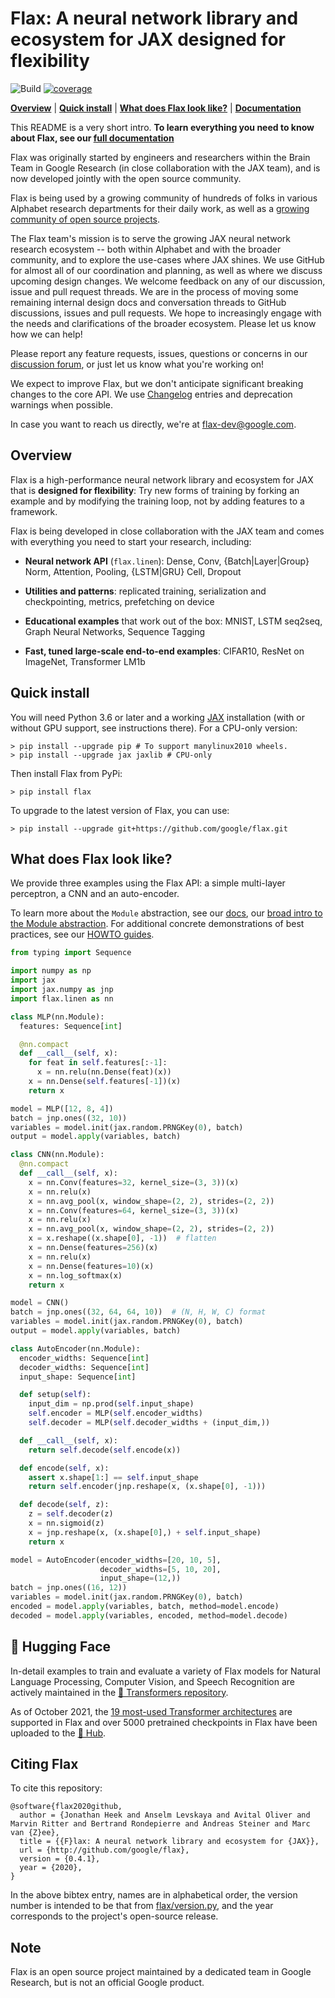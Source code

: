 # Flax: A neural network library and ecosystem for JAX designed for flexibility

![Build](https://github.com/google/flax/workflows/Build/badge.svg?branch=main) [![coverage](https://badgen.net/codecov/c/github/google/flax)](https://codecov.io/github/google/flax)


[**Overview**](#overview)
| [**Quick install**](#quick-install)
| [**What does Flax look like?**](#what-does-flax-look-like)
| [**Documentation**](https://flax.readthedocs.io/)

This README is a very short intro. **To learn everything you need to know about Flax, see our [full documentation](https://flax.readthedocs.io/)**

Flax was originally started by engineers and researchers within the Brain Team in Google Research (in close collaboration with the JAX team), and is now developed jointly with the open source community.

Flax is being used by a growing
community of hundreds of folks in various Alphabet research departments
for their daily work, as well as a [growing community
of open source
projects](https://github.com/google/flax/network/dependents?dependent_type=REPOSITORY).

The Flax team's mission is to serve the growing JAX neural network
research ecosystem -- both within Alphabet and with the broader community,
and to explore the use-cases where JAX shines. We use GitHub for almost
all of our coordination and planning, as well as where we discuss
upcoming design changes. We welcome feedback on any of our discussion,
issue and pull request threads. We are in the process of moving some
remaining internal design docs and conversation threads to GitHub
discussions, issues and pull requests. We hope to increasingly engage
with the needs and clarifications of the broader ecosystem. Please let
us know how we can help!

Please report any feature requests,
issues, questions or concerns in our [discussion
forum](https://github.com/google/flax/discussions), or just let us
know what you're working on!

We expect to improve Flax, but we don't anticipate significant
breaking changes to the core API. We use [Changelog](https://github.com/google/flax/tree/main/CHANGELOG.md)
entries and deprecation warnings when possible.

In case you want to reach us directly, we're at flax-dev@google.com.

## Overview

Flax is a high-performance neural network library and ecosystem for
JAX that is **designed for flexibility**:
Try new forms of training by forking an example and by modifying the training
loop, not by adding features to a framework.

Flax is being developed in close collaboration with the JAX team and
comes with everything you need to start your research, including:

* **Neural network API** (`flax.linen`): Dense, Conv, {Batch|Layer|Group} Norm, Attention, Pooling, {LSTM|GRU} Cell, Dropout

* **Utilities and patterns**: replicated training, serialization and checkpointing, metrics, prefetching on device

* **Educational examples** that work out of the box: MNIST, LSTM seq2seq, Graph Neural Networks, Sequence Tagging

* **Fast, tuned large-scale end-to-end examples**: CIFAR10, ResNet on ImageNet, Transformer LM1b

## Quick install

You will need Python 3.6 or later and a working [JAX](https://github.com/google/jax/blob/main/README.md)
installation (with or without GPU support, see instructions there). For a
CPU-only version:

```
> pip install --upgrade pip # To support manylinux2010 wheels.
> pip install --upgrade jax jaxlib # CPU-only
```

Then install Flax from PyPi:

```
> pip install flax
```

To upgrade to the latest version of Flax, you can use:

```
> pip install --upgrade git+https://github.com/google/flax.git
```

## What does Flax look like?

We provide three examples using the Flax API: a simple multi-layer perceptron, a CNN and an auto-encoder. 

To learn more about the `Module` abstraction, see our [docs](https://flax.readthedocs.io/), our [broad intro to the Module abstraction](https://github.com/google/flax/blob/main/docs/notebooks/linen_intro.ipynb). For additional concrete demonstrations of best practices, see our
[HOWTO guides](https://flax.readthedocs.io/en/latest/howtos.html).

```py
from typing import Sequence

import numpy as np
import jax
import jax.numpy as jnp
import flax.linen as nn

class MLP(nn.Module):
  features: Sequence[int]

  @nn.compact
  def __call__(self, x):
    for feat in self.features[:-1]:
      x = nn.relu(nn.Dense(feat)(x))
    x = nn.Dense(self.features[-1])(x)
    return x

model = MLP([12, 8, 4])
batch = jnp.ones((32, 10))
variables = model.init(jax.random.PRNGKey(0), batch)
output = model.apply(variables, batch)
```

```py
class CNN(nn.Module):
  @nn.compact
  def __call__(self, x):
    x = nn.Conv(features=32, kernel_size=(3, 3))(x)
    x = nn.relu(x)
    x = nn.avg_pool(x, window_shape=(2, 2), strides=(2, 2))
    x = nn.Conv(features=64, kernel_size=(3, 3))(x)
    x = nn.relu(x)
    x = nn.avg_pool(x, window_shape=(2, 2), strides=(2, 2))
    x = x.reshape((x.shape[0], -1))  # flatten
    x = nn.Dense(features=256)(x)
    x = nn.relu(x)
    x = nn.Dense(features=10)(x)
    x = nn.log_softmax(x)
    return x

model = CNN()
batch = jnp.ones((32, 64, 64, 10))  # (N, H, W, C) format
variables = model.init(jax.random.PRNGKey(0), batch)
output = model.apply(variables, batch)
```

```py
class AutoEncoder(nn.Module):
  encoder_widths: Sequence[int]
  decoder_widths: Sequence[int]
  input_shape: Sequence[int]

  def setup(self):
    input_dim = np.prod(self.input_shape)
    self.encoder = MLP(self.encoder_widths)
    self.decoder = MLP(self.decoder_widths + (input_dim,))

  def __call__(self, x):
    return self.decode(self.encode(x))

  def encode(self, x):
    assert x.shape[1:] == self.input_shape
    return self.encoder(jnp.reshape(x, (x.shape[0], -1)))

  def decode(self, z):
    z = self.decoder(z)
    x = nn.sigmoid(z)
    x = jnp.reshape(x, (x.shape[0],) + self.input_shape)
    return x

model = AutoEncoder(encoder_widths=[20, 10, 5],
                    decoder_widths=[5, 10, 20],
                    input_shape=(12,))
batch = jnp.ones((16, 12))
variables = model.init(jax.random.PRNGKey(0), batch)
encoded = model.apply(variables, batch, method=model.encode)
decoded = model.apply(variables, encoded, method=model.decode)
```

## 🤗 Hugging Face

In-detail examples to train and evaluate a variety of Flax models for 
Natural Language Processing, Computer Vision, and Speech Recognition are 
actively maintained in the [🤗 Transformers repository](https://github.com/huggingface/transformers/tree/master/examples/flax).

As of October 2021, the [19 most-used Transformer architectures](https://huggingface.co/transformers/#supported-frameworks) are supported in Flax 
and over 5000 pretrained checkpoints in Flax have been uploaded to the [🤗 Hub](https://huggingface.co/models?library=jax&sort=downloads).

## Citing Flax

To cite this repository:

```
@software{flax2020github,
  author = {Jonathan Heek and Anselm Levskaya and Avital Oliver and Marvin Ritter and Bertrand Rondepierre and Andreas Steiner and Marc van {Z}ee},
  title = {{F}lax: A neural network library and ecosystem for {JAX}},
  url = {http://github.com/google/flax},
  version = {0.4.1},
  year = {2020},
}
```

In the above bibtex entry, names are in alphabetical order, the version number
is intended to be that from [flax/version.py](https://github.com/google/flax/blob/main/flax/version.py), and the year corresponds to the project's open-source release.

## Note

Flax is an open source project maintained by a dedicated team in Google Research, but is not an official Google product.

